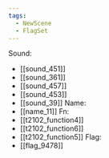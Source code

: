 ```yaml
---
tags:
  - NewScene
  - FlagSet
---
```

Sound:
- [[sound_451]]
- [[sound_361]]
- [[sound_457]]
- [[sound_453]]
- [[sound_39]]
Name:
- [[name_11]]
Fn:
- [[t2102_function4]]
- [[t2102_function6]]
- [[t2102_function5]]
Flag:
- [[flag_9478]]

